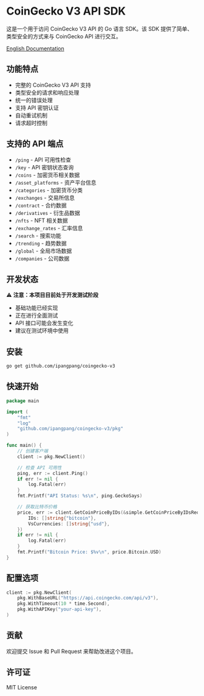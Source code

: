 # CoinGecko V3 API SDK

这是一个用于访问 CoinGecko V3 API 的 Go 语言 SDK。该 SDK 提供了简单、类型安全的方式来与 CoinGecko API 进行交互。

[English Documentation](README.md)

## 功能特点

- 完整的 CoinGecko V3 API 支持
- 类型安全的请求和响应处理
- 统一的错误处理
- 支持 API 密钥认证
- 自动重试机制
- 请求超时控制

## 支持的 API 端点

- `/ping` - API 可用性检查
- `/key` - API 密钥状态查询
- `/coins` - 加密货币相关数据
- `/asset_platforms` - 资产平台信息
- `/categories` - 加密货币分类
- `/exchanges` - 交易所信息
- `/contract` - 合约数据
- `/derivatives` - 衍生品数据
- `/nfts` - NFT 相关数据
- `/exchange_rates` - 汇率信息
- `/search` - 搜索功能
- `/trending` - 趋势数据
- `/global` - 全局市场数据
- `/companies` - 公司数据

## 开发状态

⚠️ **注意：本项目目前处于开发测试阶段**

- 基础功能已经实现
- 正在进行全面测试
- API 接口可能会发生变化
- 建议在测试环境中使用

## 安装

```bash
go get github.com/ipangpang/coingecko-v3
```

## 快速开始

```go
package main

import (
    "fmt"
    "log"
    "github.com/ipangpang/coingecko-v3/pkg"
)

func main() {
    // 创建客户端
    client := pkg.NewClient()

    // 检查 API 可用性
    ping, err := client.Ping()
    if err != nil {
        log.Fatal(err)
    }
    fmt.Printf("API Status: %s\n", ping.GeckoSays)

    // 获取比特币价格
    price, err := client.GetCoinPriceByIDs(&simple.GetCoinPriceByIDsRequest{
        IDs: []string{"bitcoin"},
        VsCurrencies: []string{"usd"},
    })
    if err != nil {
        log.Fatal(err)
    }
    fmt.Printf("Bitcoin Price: $%v\n", price.Bitcoin.USD)
}
```

## 配置选项

```go
client := pkg.NewClient(
    pkg.WithBaseURL("https://api.coingecko.com/api/v3"),
    pkg.WithTimeout(10 * time.Second),
    pkg.WithAPIKey("your-api-key"),
)
```

## 贡献

欢迎提交 Issue 和 Pull Request 来帮助改进这个项目。

## 许可证

MIT License 